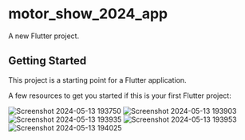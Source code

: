 # motor_show_2024_app

A new Flutter project.

## Getting Started

This project is a starting point for a Flutter application.

A few resources to get you started if this is your first Flutter project:


![Screenshot 2024-05-13 193750](https://github.com/DomeKlayudom/Motot_show_2024/assets/141725494/6dfbbb0f-0ab7-40c3-84c1-1ea6fd41dff1)
![Screenshot 2024-05-13 193903](https://github.com/DomeKlayudom/Motot_show_2024/assets/141725494/834323d7-a82d-4a82-a146-3c65c3bc3d69)
![Screenshot 2024-05-13 193935](https://github.com/DomeKlayudom/Motot_show_2024/assets/141725494/7e2c6030-41b0-4028-a68f-5751e439d470)
![Screenshot 2024-05-13 193953](https://github.com/DomeKlayudom/Motot_show_2024/assets/141725494/9a4cd97d-e7b8-4bef-aa5e-0c3084b4eaa0)
![Screenshot 2024-05-13 194025](https://github.com/DomeKlayudom/Motot_show_2024/assets/141725494/3208ed28-2e91-4ccc-bdd9-e6b909a00b09)
